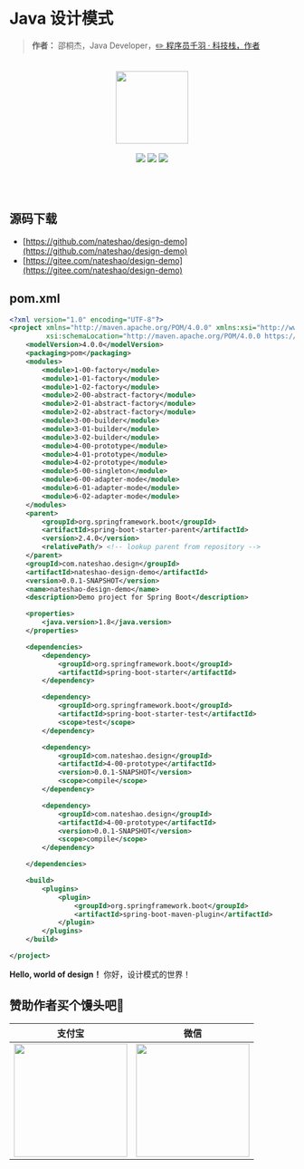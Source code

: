 #  Java 设计模式

> **作者：** 邵桐杰，Java Developer，[:pencil2: 程序员千羽 · 科技栈，作者](https://nateshao.gitee.io)


<br/>

<div align="center">
    <a href="https://nateshao.gitee.io" style="text-decoration:none"><img src="https://bugstack.cn/assets/images/icon.svg" width="128px"></a>
</div>

<br/>  

<div align="center">
<a href="https://github.com/nateshao/design-demo"><img src="https://badgen.net/github/license/nateshao/nateshao-design-demo?icon=github&color=4ab8a1"></a>
<a href="https://github.com/nateshao/design-demo" target="_blank"><img src="https://bugstack.cn/assets/images/onlinebook.svg"></a>
<a href="https://s3.ax1x.com/2020/12/08/rpgPKO.jpg"><img src="https://img.shields.io/badge/%E5%85%AC%E4%BC%97%E5%8F%B7-%E5%8D%83%E7%BE%BD%E7%9A%84%E7%BC%96%E7%A8%8B%E6%97%B6%E5%85%89-brightgreen"></a>
</div>
<br/>
<br/>
<br/>  

## 源码下载

- [https://github.com/nateshao/design-demo](https://github.com/nateshao/design-demo)
- [https://gitee.com/nateshao/design-demo](https://gitee.com/nateshao/design-demo)

## pom.xml

```xml
<?xml version="1.0" encoding="UTF-8"?>
<project xmlns="http://maven.apache.org/POM/4.0.0" xmlns:xsi="http://www.w3.org/2001/XMLSchema-instance"
         xsi:schemaLocation="http://maven.apache.org/POM/4.0.0 https://maven.apache.org/xsd/maven-4.0.0.xsd">
    <modelVersion>4.0.0</modelVersion>
    <packaging>pom</packaging>
    <modules>
        <module>1-00-factory</module>
        <module>1-01-factory</module>
        <module>1-02-factory</module>
        <module>2-00-abstract-factory</module>
        <module>2-01-abstract-factory</module>
        <module>2-02-abstract-factory</module>
        <module>3-00-builder</module>
        <module>3-01-builder</module>
        <module>3-02-builder</module>
        <module>4-00-prototype</module>
        <module>4-01-prototype</module>
        <module>4-02-prototype</module>
        <module>5-00-singleton</module>
        <module>6-00-adapter-mode</module>
        <module>6-01-adapter-mode</module>
        <module>6-02-adapter-mode</module>
    </modules>
    <parent>
        <groupId>org.springframework.boot</groupId>
        <artifactId>spring-boot-starter-parent</artifactId>
        <version>2.4.0</version>
        <relativePath/> <!-- lookup parent from repository -->
    </parent>
    <groupId>com.nateshao.design</groupId>
    <artifactId>nateshao-design-demo</artifactId>
    <version>0.0.1-SNAPSHOT</version>
    <name>nateshao-design-demo</name>
    <description>Demo project for Spring Boot</description>

    <properties>
        <java.version>1.8</java.version>
    </properties>

    <dependencies>
        <dependency>
            <groupId>org.springframework.boot</groupId>
            <artifactId>spring-boot-starter</artifactId>
        </dependency>

        <dependency>
            <groupId>org.springframework.boot</groupId>
            <artifactId>spring-boot-starter-test</artifactId>
            <scope>test</scope>
        </dependency>

        <dependency>
            <groupId>com.nateshao.design</groupId>
            <artifactId>4-00-prototype</artifactId>
            <version>0.0.1-SNAPSHOT</version>
            <scope>compile</scope>
        </dependency>

        <dependency>
            <groupId>com.nateshao.design</groupId>
            <artifactId>4-00-prototype</artifactId>
            <version>0.0.1-SNAPSHOT</version>
            <scope>compile</scope>
        </dependency>

    </dependencies>

    <build>
        <plugins>
            <plugin>
                <groupId>org.springframework.boot</groupId>
                <artifactId>spring-boot-maven-plugin</artifactId>
            </plugin>
        </plugins>
    </build>

</project>
```

**Hello, world of design！** 你好，设计模式的世界！

## 赞助作者买个馒头吧💚

| 支付宝                                                       | 微信                                                         |
| ------------------------------------------------------------ | ------------------------------------------------------------ |
| <img width="200" height="200" src="https://nateshao.gitee.io/medias/reward/alipay.jpg"/> | <img width="200" height="200" src="https://nateshao.gitee.io/medias/reward/wechat.png"/> |



